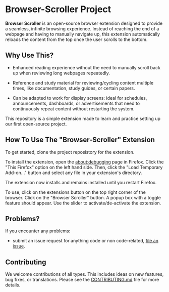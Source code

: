 # Browser-Scroller Project

**Browser Scroller** is an open-source browser extension designed to provide a seamless, infinite browsing experience. Instead of reaching the end of a webpage and having to manually navigate up, this extension automatically reloads the content from the top once the user scrolls to the bottom.


## Why Use This?

* Enhanced reading experience without the need to manually scroll back up when reviewing long webpages repeatedly.

* Reference and study material for reviewing/cycling content multiple times, like documentation, study guides, or certain papers.

* Can be adapted to work for display screens: ideal for schedules, announcements, dashboards, or advertisements that need to continuously repeat content without restarting the system.

This repository is a simple extension made to learn and practice setting up our first open-source project.


## How To Use The "Browser-Scroller" Extension

To get started, clone the project reposistory for the extension.

To install the extension, open the [about:debugging](https://firefox-source-docs.mozilla.org/devtools-user/about_colon_debugging/index.html) page in Firefox. Click the "This Firefox" option on the left hand side. Then, click the "Load Temporary Add-on..." button and select any file in your extension's directory. 

The extension now installs and remains installed until you restart Firefox. 

To use, click on the extensions button on the top right corner of the browser. Click on the "Browser Scroller" button. A popup box with a toggle feature should appear. Use the slider to activate/de-activate the extension.


## Problems?

If you encounter any problems:

- submit an issue request for anything code or non code-related, [file an issue](https://github.com/ossd-s25/Browser-Scroller/issues).


## Contributing

We welcome contributions of all types. This includes ideas on new features, bug fixes, or translations. Please see the [CONTRIBUTING.md](https://github.com/ossd-s25/Browser-Scroller/blob/main/CONTRIBUTING.md) file for more details.
